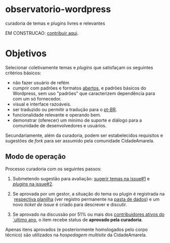 # observatorio-wordpress
curadoria de temas e plugins livres e relevantes

EM CONSTRUCAO: [contribuir aqui](https://docs.google.com/spreadsheets/d/1teHDO1BcFgCM64JCdZRwzTPFhX2vwYf_6wk5HFRnYMU/).

# Objetivos

Selecionar coletivamente temas e *plugins* que satisfaçam os seguintes critérios básicos:

* não fazer usuário de refém
* cumprir com padrões e formatos [abertos](http://opendefinition.org/od/2.0/pt-br/), e padrões básicos do Wordpress, sem uso "padrões" que caracterizem dependência para com um só fornecedor. 
* visual e interface razoáveis.
* ser traduzido ou permitir a tradução para o [pt-BR](https://www.wikidata.org/wiki/Q750553).
* funcionalidade relevante e operando bem.
* demonstrar (oferecer) um mínimo de suporte e diálogo para a comunidade de desenvolvedores e usuários.

Secundariamente, além da curadoria, podem ser estabelecidos requisitos e sugestões de *fork* para ser assumido pela comunidade CidadeAmarela.


## Modo de operação 
Processo curadoria com os seguintes passos:

1. Submetendo sugestão para avaliação: [sugerir temas na issue#1](https://github.com/CidadeAmarela/observatorio-wordpress/issues/1) e [*plugins* na issue#2](https://github.com/CidadeAmarela/observatorio-wordpress/issues/2).

2. Se aprovada por um gestor, a situação do tema ou plugin é registrada na  [respectiva planilha](https://docs.google.com/spreadsheets/d/1teHDO1BcFgCM64JCdZRwzTPFhX2vwYf_6wk5HFRnYMU/) (ver registro permanente na [pasta de dados](data)) e um novo *ticket de issue* é criado para descrever e discutir.

3. Se aprovado na discussão por 51% ou mais dos [contribuidores ativos do ´ultimo ano](https://github.com/CidadeAmarela/observatorio-wordpress/graphs/contributors), o item recebe status de **aprovado pela curadoria**.

Apenas itens aprovados (e posteriormente homologados pelo corpo técnico) são utilizados na *hospedagem multisite* da CidadeAmarela.
